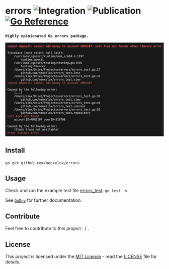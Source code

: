 # errors ![Integration](https://github.com/Neoxelox/errors/workflows/Integration/badge.svg) ![Publication](https://github.com/Neoxelox/errors/workflows/Publication/badge.svg) [![Go Reference](https://pkg.go.dev/badge/github.com/neoxelox/errors.svg)](https://pkg.go.dev/github.com/neoxelox/errors)

**`Highly opinionated Go errors package.`**

![Sample output](sample.png "Sample output")

## Install

`go get github.com/neoxelox/errors`

## Usage

Check and run the example test file [errors_test](errors_test.go): `go test -v`.

See [`GoDev`](https://pkg.go.dev/github.com/neoxelox/errors) for further documentation.

## Contribute

Feel free to contribute to this project : ) .

## License

This project is licensed under the [MIT License](https://opensource.org/licenses/MIT) - read the [LICENSE](LICENSE) file for details.
